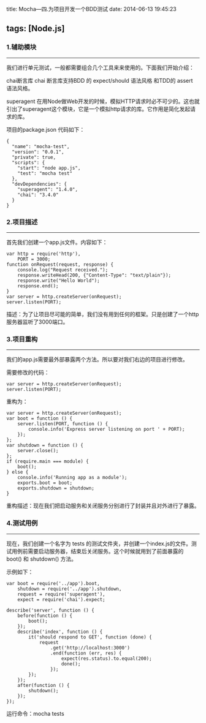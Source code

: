 title: Mocha—四.为项目开发一个BDD测试
date: 2014-06-13 19:45:23

tags: [Node.js]
---

### 1.辅助模块
---
我们进行单元测试，一般都需要组合几个工具来来使用的。下面我们开始介绍：

chai断言库
chai 断言库支持BDD 的 expect/should 语法风格 和TDD的 assert 语法风格。

superagent
在用Node做Web开发的时候，模拟HTTP请求时必不可少的。这也就引出了superagent这个模块，它是一个模拟http请求的库。它作用是简化发起请求的库。

项目的package.json 代码如下：
```
{
  "name": "mocha-test",
  "version": "0.0.1",
  "private": true,
  "scripts": {
    "start": "node app.js",
    "test": "mocha test"
  },
  "devDependencies": {
    "superagent": "1.4.0",
    "chai": "3.4.0"
  }
}
```

### 2.项目描述
---
首先我们创建一个app.js文件。内容如下：
```
var http = require('http'),
    PORT = 3000; 
function onRequest(request, response) {
    console.log("Request received.");
    response.writeHead(200, {"Content-Type": "text/plain"});
    response.write("Hello World");
    response.end();
}
var server = http.createServer(onRequest);
server.listen(PORT);
```
描述：为了让项目尽可能的简单，我们没有用到任何的框架。只是创建了一个http服务器监听了3000端口。

### 3.项目重构
---
我们的app.js需要最外部暴露两个方法。所以要对我们右边的项目进行修改。

需要修改的代码：
```
var server = http.createServer(onRequest);
server.listen(PORT);
```
重构为：
```
var server = http.createServer(onRequest);
var boot = function () {
    server.listen(PORT, function () {
        console.info('Express server listening on port ' + PORT);
    });
};
var shutdown = function () {
    server.close();
};
if (require.main === module) {
    boot();
} else {
    console.info('Running app as a module');
    exports.boot = boot;
    exports.shutdown = shutdown;
}
```
重构描述：现在我们把启动服务和关闭服务分别进行了封装并且对外进行了暴露。


### 4.测试用例
---
现在，我们创建一个名字为 tests 的测试文件夹，并创建一个index.js的文件。测试用例前需要启动服务器，结束后关闭服务。这个时候就用到了前面暴露的 boot() 和 shutdown() 方法。

示例如下：
```
var boot = require('../app').boot,
    shutdown = require('../app').shutdown,
    request = require('superagent'),
    expect = require('chai').expect;
 
describe('server', function () {
    before(function () {
        boot();
    });
    describe('index', function () {
        it('should respond to GET', function (done) {
            request
                .get('http://localhost:3000')
                .end(function (err, res) {
                    expect(res.status).to.equal(200);
                    done();
                });
        });
    });
    after(function () {
        shutdown();
    });
});
```

运行命令：mocha tests